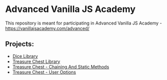 # Advanced Vanilla JS Academy
This repository is meant for participating in Advanced Vanilla JS Academy - https://vanillajsacademy.com/advanced/
## Projects:
- [Dice Library](/1.DiceLibrary/)
- [Treasure Chest Library](/2.TreasureChestLibrary/)
- [Treasure Chest - Chaining And Static Methods](/3.TreasureChestLibrary-ChainingAndStaticMethods/)
- [Treasure Chest - User Options](/4.TreasureChestLibrary-UserOptions/)